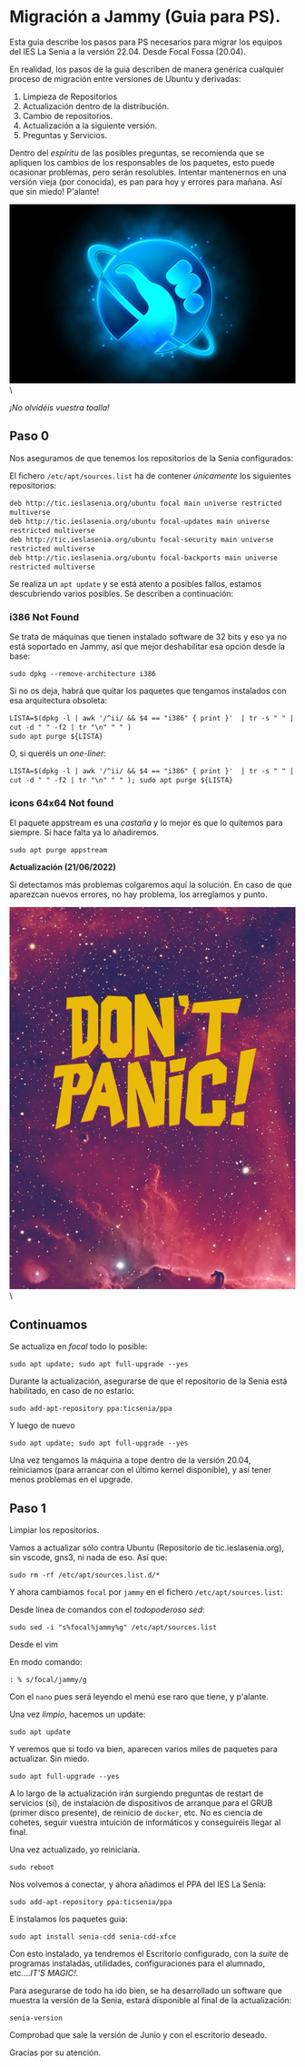 # Migración a Jammy (Guia para PS).

Esta guia describe los pasos para PS necesarios para migrar los equipos del IES La Senia a la versión 22.04.
Desde Focal Fossa (20.04).

En realidad, los pasos de la guia describen de manera genérica cualquier proceso de migración entre versiones de
Ubuntu y derivadas:

1. Limpieza de Repositorios
2. Actualización dentro de la distribución.
3. Cambio de repositorios.
4. Actualización a la siguiente versión.
5. Preguntas y Servicios.

Dentro del *espíritu* de las posibles preguntas, se recomienda que se apliquen los cambios de los responsables de los paquetes, esto puede ocasionar problemas, pero serán resolubles.
Intentar mantenernos en una versión vieja  (por conocida), es pan para hoy y errores para mañana. Así que sin miedo! P'alante!

![Guide](imgs/guidetothegalaxy.jpg)\

*¡No olvidéis vuestra toalla!*

## Paso 0

Nos aseguramos de que tenemos los repositorios de la Senia configurados:

El fichero `/etc/apt/sources.list` ha de contener *únicamente* los siguientes repositorios:

```shell
deb http://tic.ieslasenia.org/ubuntu focal main universe restricted multiverse
deb http://tic.ieslasenia.org/ubuntu focal-updates main universe restricted multiverse
deb http://tic.ieslasenia.org/ubuntu focal-security main universe restricted multiverse
deb http://tic.ieslasenia.org/ubuntu focal-backports main universe restricted multiverse
```

Se realiza un `apt update` y se está atento a posibles fallos, estamos descubriendo varios posibles. Se describen a continuación:

### i386 Not Found

Se trata de máquinas que tienen instalado software de 32 bits y eso ya no está soportado en Jammy, así que mejor deshabilitar esa 
opción desde la base:

```shell
sudo dpkg --remove-architecture i386
```
Si no os deja, habrá que quitar los paquetes que tengamos instalados con esa arquitectura obsoleta:

```shell
LISTA=$(dpkg -l | awk '/^ii/ && $4 == "i386" { print }'  | tr -s " " | cut -d " " -f2 | tr "\n" " " )
sudo apt purge ${LISTA}
```

O, si queréis un *one-liner*:

```shell
LISTA=$(dpkg -l | awk '/^ii/ && $4 == "i386" { print }'  | tr -s " " | cut -d " " -f2 | tr "\n" " " ); sudo apt purge ${LISTA}
```

### icons 64x64 Not found

El paquete appstream es una *castaña* y lo mejor es que lo quitemos para siempre. Si hace falta ya lo añadiremos.

```shell
sudo apt purge appstream

```
**Actualización  (21/06/2022)**

Si detectamos más problemas colgaremos aquí la solución. En caso de que aparezcan nuevos errores, no hay problema, los arreglamos y punto.

![Panic](imgs/panic.jpg)\


## Continuamos

Se actualiza en *focal* todo lo posible:

```shell
sudo apt update; sudo apt full-upgrade --yes
```

Durante la actualización, asegurarse de que el repositorio de la Senia está habilitado, en caso de no estarlo:

```
sudo add-apt-repository ppa:ticsenia/ppa
```

Y luego de nuevo

```shell
sudo apt update; sudo apt full-upgrade --yes
```

Una vez tengamos la máquina a tope dentro de la versión 20.04, reiniciamos (para arrancar con el último kernel disponible),
y así tener menos problemas en el upgrade.

## Paso 1

Limpiar los repositorios.

Vamos a actualizar sólo contra Ubuntu (Repositorio de tic.ieslasenia.org), sin vscode, gns3, ni nada de eso.
Así que:

```shell
sudo rm -rf /etc/apt/sources.list.d/*
```

Y ahora cambiamos `focal` por `jammy` en el fichero `/etc/apt/sources.list`:

Desde línea de comandos con el *todopoderoso sed*:

```shell
sudo sed -i "s%focal%jammy%g" /etc/apt/sources.list
```

Desde el vim

En modo comando:

```vim
: % s/focal/jammy/g 
```

Con el `nano` pues será leyendo el menú ese raro que tiene, y p'alante.


Una vez *limpio*, hacemos un update:

```shell
sudo apt update
```

Y veremos que si todo va bien, aparecen varios miles de paquetes para actualizar. Sin miedo.

```shell
sudo apt full-upgrade --yes
```

A lo largo de la actualización irán surgiendo preguntas de restart de servicios (sí), de instalación de dispositivos de arranque para el GRUB (primer disco presente), de reinicio de `docker`, etc.  No es ciencia de cohetes, seguir vuestra intuición de informáticos y conseguiréis llegar al final.


Una vez actualizado, yo reiniciaría.

```shell
sudo reboot
```

Nos volvemos a conectar, y ahora añadimos el PPA del IES La Senia:

```shell
sudo add-apt-repository ppa:ticsenia/ppa
```

E instalamos los paquetes guia:

```shell
sudo apt install senia-cdd senia-cdd-xfce
```

Con esto instalado, ya tendremos el Escritorio configurado, con la *suite* de programas instaladas, utilidades, configuraciones para el alumnado, etc....*IT'S MAGIC!*.

Para asegurarse de todo ha ido bien, se ha desarrollado un software que muestra la versión de la Senia, estará disponible al final de la actualización:

```shell
senia-version
```

Comprobad que sale la versión de Junio y con el escritorio deseado. 

Gracias por su atención.

